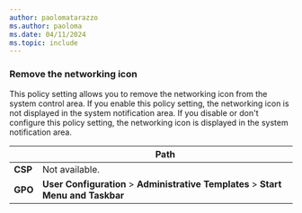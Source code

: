 ```yaml
---
author: paolomatarazzo
ms.author: paoloma
ms.date: 04/11/2024
ms.topic: include
---
```


### Remove the networking icon

This policy setting allows you to remove the networking icon from the system control area. If you enable this policy setting, the networking icon is not displayed in the system notification area. If you disable or don't configure this policy setting, the networking icon is displayed in the system notification area.

|  | Path |
|--|--|
| **CSP** | Not available. |
| **GPO** | **User Configuration** > **Administrative Templates** > **Start Menu and Taskbar** |
